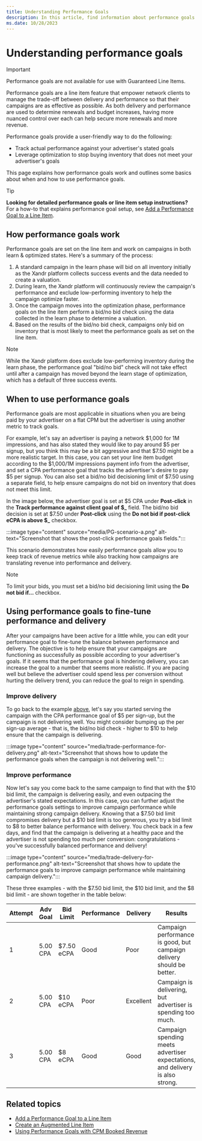 ```yaml
---
title: Understanding Performance Goals
description: In this article, find information about performance goals and how to adjust performance goals to balance campaign delivery and performance. 
ms.date: 10/28/2023
---
```


# Understanding performance goals

> [!IMPORTANT]
> Performance goals are not available for use with Guaranteed Line Items.

Performance goals are a line item feature that empower network clients to manage the trade-off between delivery and performance so that their campaigns are as effective as possible. As both delivery and performance are used to determine renewals and budget increases, having more nuanced control over each can help secure more renewals and more revenue.

Performance goals provide a user-friendly way to do the following:

- Track actual performance against your advertiser's stated goals
- Leverage optimization to stop buying inventory that does not meet your advertiser's goals

This page explains how performance goals work and outlines some basics about when and how to use performance goals.

> [!TIP]
> **Looking for detailed performance goals or line item setup instructions?** For a how-to that explains performance goal setup, see [Add a Performance Goal to a Line Item](add-a-performance-goal-to-a-line-item.md).

## How performance goals work

Performance goals are set on the line item and work on campaigns in both learn & optimized states. Here's a summary of the process:

1. A standard campaign in the learn phase will bid on all inventory initially as the Xandr platform collects success events and the data needed to create a valuation.
1. During learn, the Xandr platform will continuously review the campaign's performance and exclude low-performing inventory to help the campaign optimize faster.
1. Once the campaign moves into the optimization phase, performance goals on the line item perform a bid/no bid check using the data collected in the learn phase to determine a valuation.
1. Based on the results of the bid/no bid check, campaigns only bid on inventory that is most likely to meet the performance goals as set on the line item.

> [!NOTE]
> While the Xandr platform does exclude low-performing inventory during the learn phase, the performance goal "bid/no bid" check will not take effect until after a campaign has moved beyond the learn stage of optimization, which has a default of three success events.

## When to use performance goals

Performance goals are most applicable in situations when you are being paid by your advertiser on a flat CPM but the advertiser is using another metric to track goals.

For example, let's say an advertiser is paying a network $1,000 for 1M impressions, and has also stated they would like to pay around $5 per signup, but you think this may be a bit aggressive and that $7.50 might be a more realistic target. In this case, you can set your line item budget according to the $1,000/1M impressions payment info from the advertiser, and set a CPA performance goal that tracks the advertiser's desire to pay $5 per signup. You can also set a bid/no bid decisioning limit of $7.50 using a separate field, to help ensure campaigns do not bid on inventory that does not meet this limit.

In the image below, the advertiser goal is set at $5 CPA under **Post-click** in the **Track performance against client goal of $_** field. The bid/no bid decision is set at $7.50 under **Post-click** using the **Do not bid if post-click eCPA is above $_** checkbox.

:::image type="content" source="media/PG-scenario-a.png" alt-text="Screenshot that shows the post-click performance goals fields.":::

This scenario demonstrates how easily performance goals allow you to keep track of revenue metrics while also tracking how campaigns are translating revenue into performance and delivery.

> [!NOTE]
> To limit your bids, you must set a bid/no bid decisioning limit using the **Do not bid if...** checkbox.

## Using performance goals to fine-tune performance and delivery

After your campaigns have been active for a little while, you can edit your performance goal to fine-tune the balance between performance and delivery. The objective is to help ensure that your campaigns are functioning as successfully as possible according to your advertiser's goals. If it seems that the performance goal is hindering delivery, you can increase the goal to a number that seems more realistic. If you are pacing well but believe the advertiser could spend less per conversion without hurting the delivery trend, you can reduce the goal to reign in spending.

### Improve delivery

To go back to the example [above](#when-to-use-performance-goals), let's say you started serving the campaign with the CPA performance goal of $5 per sign-up, but the campaign is not delivering well. You might consider bumping up the per sign-up average - that is, the bid/no bid check - higher to $10 to help ensure that the campaign is delivering.

:::image type="content" source="media/trade-performance-for-delivery.png" alt-text="Screenshot that shows how to update the performance goals when the campaign is not delivering well.":::

### Improve performance

Now let's say you come back to the same campaign to find that with the $10 bid limit, the campaign is delivering easily, and even outpacing the advertiser's stated expectations. In this case, you can further adjust the performance goals settings to improve campaign performance while maintaining strong campaign delivery. Knowing that a $7.50 bid limit compromises delivery but a $10 bid limit is too generous, you try a bid limit to $8 to better balance performance with delivery. You check back in a few days, and find that the campaign is delivering at a healthy pace and the advertiser is not spending too much per conversion: congratulations - you've successfully balanced performance and delivery!

:::image type="content" source="media/trade-delivery-for-performance.png" alt-text="Screenshot that shows how to update the performance goals to improve campaign performance while maintaining campaign delivery.":::

These three examples - with the $7.50 bid limit, the $10 bid limit, and the $8 bid limit - are shown together in the table below:

| Attempt | Adv Goal | Bid Limit | Performance | Delivery | Results |
|---|---|---|---|---|---|
| 1 | 5.00 CPA | $7.50 eCPA | Good | Poor | Campaign performance is good, but campaign delivery should be better. |
| 2 | 5.00 CPA | $10 eCPA | Poor | Excellent | Campaign is delivering, but advertiser is spending too much. |
| 3 | 5.00 CPA | $8 eCPA | Good | Good | Campaign spending meets advertiser expectations, and delivery is also strong. |

## Related topics

- [Add a Performance Goal to a Line Item](add-a-performance-goal-to-a-line-item.md)
- [Create an Augmented Line Item](create-an-augmented-line-item-ali.md)
- [Using Performance Goals with CPM Booked Revenue](using-performance-goals-with-cpm-booked-revenue.md)
